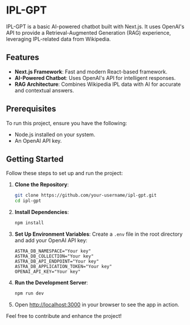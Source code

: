 # IPL-GPT

IPL-GPT is a basic AI-powered chatbot built with Next.js. It uses OpenAI's API to provide a Retrieval-Augmented Generation (RAG) experience, leveraging IPL-related data from Wikipedia.

## Features

- **Next.js Framework**: Fast and modern React-based framework.
- **AI-Powered Chatbot**: Uses OpenAI's API for intelligent responses.
- **RAG Architecture**: Combines Wikipedia IPL data with AI for accurate and contextual answers.

## Prerequisites

To run this project, ensure you have the following:

- Node.js installed on your system.
- An OpenAI API key.

## Getting Started

Follow these steps to set up and run the project:

1. **Clone the Repository**:
    ```bash
    git clone https://github.com/your-username/ipl-gpt.git
    cd ipl-gpt
    ```

2. **Install Dependencies**:
    ```bash
    npm install
    ```

3. **Set Up Environment Variables**:
    Create a `.env` file in the root directory and add your OpenAI API key:
    ```env
    ASTRA_DB_NAMESPACE="Your key"
    ASTRA_DB_COLLECTION="Your key"
    ASTRA_DB_API_ENDPOINT="Your key"
    ASTRA_DB_APPLICATION_TOKEN="Your key"
    OPENAI_API_KEY="Your key"
    ```

4. **Run the Development Server**:
    ```bash
    npm run dev
    ```

5. Open [http://localhost:3000](http://localhost:3000) in your browser to see the app in action.



Feel free to contribute and enhance the project!
